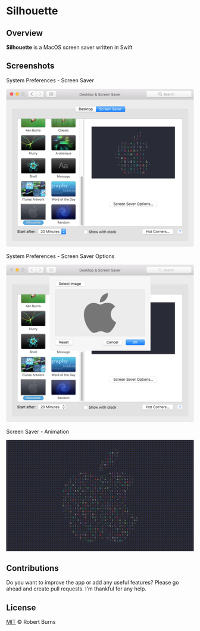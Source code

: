 # Silhouette

## Overview

**Silhouette** is a MacOS screen saver written in Swift

## Screenshots

System Preferences - Screen Saver

<img style="max-width:100%;" src="./assets/screen_saver.png" />

System Preferences - Screen Saver Options

<img style="max-width:100%;" src="./assets/screen_saver_options.png" />

Screen Saver - Animation

<img style="max-width:100%;" src="./assets/screen_saver_animation.gif" />

## Contributions

Do you want to improve the app or add any useful features? Please go ahead and create pull requests. I'm thankful for any help.

## License

[MIT](https://github.com/burnsra/SilhouetteSaver/blob/master/LICENSE) © Robert Burns
